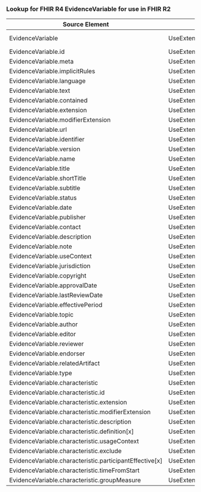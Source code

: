 ### Lookup for FHIR R4 EvidenceVariable for use in FHIR R2

| Source Element | Usage | Target |
| -------------- | ----- | ------ |
| EvidenceVariable | UseExtension | http://hl7.org/fhir/4.0/StructureDefinition/extension-EvidenceVariable |
| EvidenceVariable.id | UseExtensionFromAncestor | - |
| EvidenceVariable.meta | UseExtensionFromAncestor | - |
| EvidenceVariable.implicitRules | UseExtensionFromAncestor | - |
| EvidenceVariable.language | UseExtensionFromAncestor | - |
| EvidenceVariable.text | UseExtensionFromAncestor | - |
| EvidenceVariable.contained | UseExtensionFromAncestor | - |
| EvidenceVariable.extension | UseExtensionFromAncestor | - |
| EvidenceVariable.modifierExtension | UseExtensionFromAncestor | - |
| EvidenceVariable.url | UseExtensionFromAncestor | - |
| EvidenceVariable.identifier | UseExtensionFromAncestor | - |
| EvidenceVariable.version | UseExtensionFromAncestor | - |
| EvidenceVariable.name | UseExtensionFromAncestor | - |
| EvidenceVariable.title | UseExtensionFromAncestor | - |
| EvidenceVariable.shortTitle | UseExtensionFromAncestor | - |
| EvidenceVariable.subtitle | UseExtensionFromAncestor | - |
| EvidenceVariable.status | UseExtensionFromAncestor | - |
| EvidenceVariable.date | UseExtensionFromAncestor | - |
| EvidenceVariable.publisher | UseExtensionFromAncestor | - |
| EvidenceVariable.contact | UseExtensionFromAncestor | - |
| EvidenceVariable.description | UseExtensionFromAncestor | - |
| EvidenceVariable.note | UseExtensionFromAncestor | - |
| EvidenceVariable.useContext | UseExtensionFromAncestor | - |
| EvidenceVariable.jurisdiction | UseExtensionFromAncestor | - |
| EvidenceVariable.copyright | UseExtensionFromAncestor | - |
| EvidenceVariable.approvalDate | UseExtensionFromAncestor | - |
| EvidenceVariable.lastReviewDate | UseExtensionFromAncestor | - |
| EvidenceVariable.effectivePeriod | UseExtensionFromAncestor | - |
| EvidenceVariable.topic | UseExtensionFromAncestor | - |
| EvidenceVariable.author | UseExtensionFromAncestor | - |
| EvidenceVariable.editor | UseExtensionFromAncestor | - |
| EvidenceVariable.reviewer | UseExtensionFromAncestor | - |
| EvidenceVariable.endorser | UseExtensionFromAncestor | - |
| EvidenceVariable.relatedArtifact | UseExtensionFromAncestor | - |
| EvidenceVariable.type | UseExtensionFromAncestor | - |
| EvidenceVariable.characteristic | UseExtensionFromAncestor | - |
| EvidenceVariable.characteristic.id | UseExtensionFromAncestor | - |
| EvidenceVariable.characteristic.extension | UseExtensionFromAncestor | - |
| EvidenceVariable.characteristic.modifierExtension | UseExtensionFromAncestor | - |
| EvidenceVariable.characteristic.description | UseExtensionFromAncestor | - |
| EvidenceVariable.characteristic.definition[x] | UseExtensionFromAncestor | - |
| EvidenceVariable.characteristic.usageContext | UseExtensionFromAncestor | - |
| EvidenceVariable.characteristic.exclude | UseExtensionFromAncestor | - |
| EvidenceVariable.characteristic.participantEffective[x] | UseExtensionFromAncestor | - |
| EvidenceVariable.characteristic.timeFromStart | UseExtensionFromAncestor | - |
| EvidenceVariable.characteristic.groupMeasure | UseExtensionFromAncestor | - |
